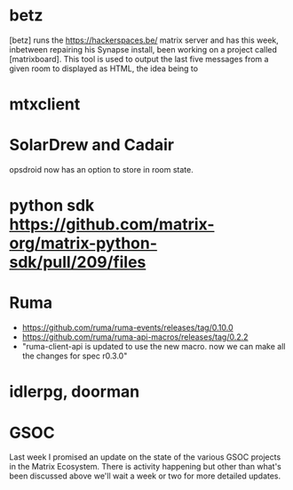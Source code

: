 # betz
[betz] runs the <https://hackerspaces.be/> matrix server and has this week, inbetween repairing his Synapse install, been working on a project called [matrixboard]. This tool is used to output the last five messages from a given room to displayed as HTML, the idea being to 

# mtxclient

# SolarDrew and Cadair
opsdroid now has an option to store in room state.

# python sdk https://github.com/matrix-org/matrix-python-sdk/pull/209/files

# Ruma
* https://github.com/ruma/ruma-events/releases/tag/0.10.0
* https://github.com/ruma/ruma-api-macros/releases/tag/0.2.2
* "ruma-client-api is updated to use the new macro. now we can make all the changes for spec r0.3.0"

# idlerpg, doorman

# GSOC
Last week I promised an update on the state of the various GSOC projects in the Matrix Ecosystem. There is activity happening but other than what's been discussed above we'll wait a week or two for more detailed updates.